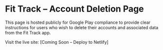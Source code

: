 # Fit Track – Account Deletion Page

This page is hosted publicly for Google Play compliance to provide clear instructions for users who wish to delete their accounts and associated data from the Fit Track app.

Visit the live site: [Coming Soon – Deploy to Netlify]
